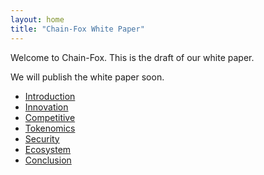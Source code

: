 ```yaml
---
layout: home
title: "Chain-Fox White Paper"
---
```


Welcome to Chain-Fox. This is the draft of our white paper.

We will publish the white paper soon.

- [Introduction](/white-paper/chapters/01-introduction.html)
- [Innovation](/white-paper/chapters/02-innovation.html)
- [Competitive](/white-paper/chapters/03-competitive.html)
- [Tokenomics](/white-paper/chapters/04-tokenomics.html)
- [Security](/white-paper/chapters/05-security.html)
- [Ecosystem](/white-paper/chapters/06-ecosystem.html)
- [Conclusion](/white-paper/chapters/07-conclusion.html)